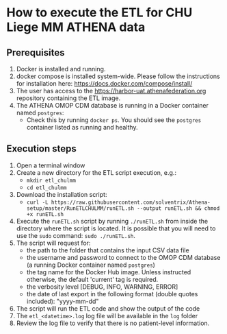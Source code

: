 # How to execute the ETL for CHU Liege MM ATHENA data

## Prerequisites
1. Docker is installed and running.
2. docker compose is installed system-wide. Please follow the instructions for installation here: https://docs.docker.com/compose/install/
3. The user has access to the https://harbor-uat.athenafederation.org repository containing the ETL image.
4. The ATHENA OMOP CDM database is running in a Docker container named `postgres`:
    * Check this by running `docker ps`. You should see the `postgres` container listed as running and healthy.

## Execution steps
1. Open a terminal window 
2. Create a new directory for the ETL script execution, e.g.:
   * `mkdir etl_chulmm`
   * `cd etl_chulmm`
3. Download the installation script:
    * `curl -L https://raw.githubusercontent.com/solventrix/Athena-setup/master/RunETLCHULMM/runETL.sh --output runETL.sh && chmod +x runETL.sh`
4. Execute the `runETL.sh` script by running `./runETL.sh` from inside the directory where the script is located. It is possible that you will need to use the `sudo` command: `sudo ./runETL.sh`.
5. The script will request for:
    * the path to the folder that contains the input CSV data file
    * the username and password to connect to the OMOP CDM database (a running Docker container named `postgres`)
    * the tag name for the Docker Hub image. Unless instructed otherwise, the default 'current' tag is required.
    * the verbosity level [DEBUG, INFO, WARNING, ERROR]
    * the date of last export in the following format (double quotes included): "yyyy-mm-dd"
6. The script will run the ETL code and show the output of the code
7. The `etl_<datetime>.log` log file will be available in the `log` folder
8. Review the log file to verify that there is no patient-level information.

